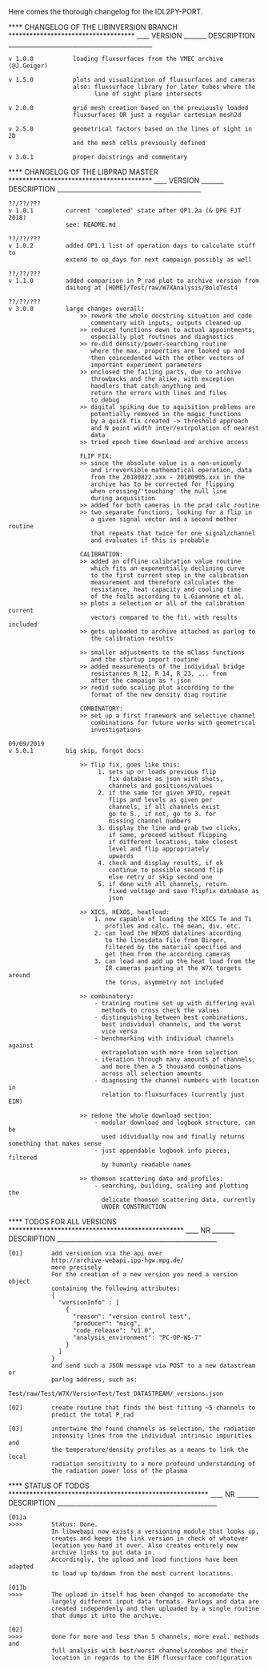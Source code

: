 Here comes the thorough changelog for the IDL2PY-PORT.


**** CHANGELOG OF THE LIBINVERSION BRANCH ************************************
____ VERSION _______ DESCRIPTION _____________________________________________

    v 1.0.0           loading fluxsurfaces from the VMEC archive (@J.Geiger)

    v 1.5.0           plots and visualization of fluxsurfaces and cameras
                      also: fluxsurface library for later tubes where the
                            line of sight plane intersects

    v 2.0.0           grid mesh creation based on the previously loaded
                      fluxsurfaces OR just a regular cartesian mesh2d

    v 2.5.0           geometrical factors based on the lines of sight in 2D
                      and the mesh cells previously defined

    v 3.0.1           proper docstrings and commentary


**** CHANGELOG OF THE LIBPRAD MASTER *****************************************
____ VERSION _______ DESCRIPTION _____________________________________________

    ??/??/???
    v 1.0.1         current 'completed' state after OP1.2a (& DPG FJT 2018)
                    see: README.md

    ??/??/???
    v 1.0.2         added OP1.1 list of operation days to calculate stuff to
                    extend to op_days for next campaign possibly as well

    ??/??/???
    v 1.1.0         added comparison in P_rad plot to archive version from
                    daihong at [HOME]/Test/raw/W7XAnalysis/BoloTest4

    ??/??/???
    v 3.0.0         large changes overall:
                        >> rework the whole docstring situation and code
                           commentary with inputs, outputs cleaned up
                        >> reduced functions down to actual appointments,
                           especially plot routines and diagnostics
                        >> re-did density/power-searching routine
                           where the max. properties are looked up and
                           then coincedented with the other vectors of
                           important experiment parameters
                        >> enclosed the failing parts, due to archive
                           throwbacks and the alike, with exception
                           handlers that catch anything and
                           return the errors with lines and files
                           to debug
                        >> digital spiking due to aquisition problems are
                           potentially removed in the magic_functions
                           by a quick fix created -> threshold approach
                           and N point width inter/extrpolation of nearest
                           data
                        >> tried epoch time download and archive access

                        FLIP FIX:
                        >> since the absolute value is a non-uniquely
                           and irreversible mathematical operation, data
                           from the 20180822.xxx - 20180905.xxx in the
                           archive has to be corrected for flipping
                           when crossing/'touching' the null line
                           during acquisition
                        >> added for both cameras in the prad calc routine
                        >> two separate functions, looking for a flip in
                           a given signal vector and a second mother routine
                           that repeats that twice for one signal/channel
                           and evaluates if this is probable

                        CALIBRATION:
                        >> added an offline calibration value routine
                           which fits an exponentially declining curve
                           to the first current step in the calibration
                           measurement and therefore calculates the
                           resistance, heat capacity and cooling time
                           of the foils according to L.Giannone et al.
                        >> plots a selection or all of the calibration current
                           vectors compared to the fit, with results included
                        >> gets uploaded to archive attached as parlog to
                           the calibration results

                        >> smaller adjustments to the mClass functions
                           and the startup import routine
                        >> added measurements of the individual bridge
                           resistances R_12, R_14, R_23, ... from
                           after the campaign as *.json
                        >> redid sudo scaling plot according to the
                           format of the new density diag routine

                        COMBINATORY:
                        >> set up a first framework and selective channel
                           combinations for future works with geometrical
                           investigations

    09/09/2019
    v 5.0.1         big skip, forgot docs:

                        >> flip fix, goes like this:
                             1. sets up or loads previous flip
                                fix database as json with shots,
                                channels and positions/values
                             2. if the same for given XPID, repeat
                                flips and levels as given per
                                channels, if all channels exist
                                go to 5., if not, go to 3. for
                                missing channel numbers
                             3. display the line and grab two clicks,
                                if same, proceed without flipping
                                if different locations, take closest
                                level and flip appropriately
                                upwards
                             4. check and display results, if ok
                                continue to possible second flip
                                else retry or skip second one
                             5. if done with all channels, return
                                fixed voltage and save flipfix database as
                                json

                        >> XICS, HEXOS, heatload:
                            1. now capable of loading the XICS Te and Ti
                               profiles and calc. the mean, div. etc.
                            2. can load the HEXOS datalines according
                               to the linesdata file from Birger,
                               filtered by the material specified and
                               get them from the according cameras
                            3. can load and add up the heat load from the
                               IR cameras pointing at the W7X targets around
                               the torus, asymmetry not included

                        >> combinatory:
                            - training routine set up with differing eval
                              methods to cross check the values
                            - distinguishing between best combinations,
                              best individual channels, and the worst
                              vice versa
                            - benchmarking with individual channels against
                              extrapolation with more from selection
                            - iteration through many amounts of channels,
                              and more then a 5 thousand combinations
                              across all selection amounts
                            - diagnosing the channel numbers with location in
                              relation to fluxsurfaces (currently just EIM)

                        >> redone the whole download section:
                            - modular download and logbook structure, can be
                              used idividually now and finally returns something that makes sense
                            - just appendable logbook info pieces, filtered
                              by humanly readable names

                        >> thomson scattering data and profiles:
                            - searching, building, scaling and plotting the
                              delicate thomson scattering data, currently
                              UNDER CONSTRUCTION


**** TODOS FOR ALL VERSIONS **************************************************
____ NR _______ DESCRIPTION __________________________________________________

    [01]        add versionion via the api over
                http://archive-webapi.ipp-hgw.mpg.de/
                more precisely
                For the creation of a new version you need a version object
                containing the following attributes:
                {
                  "versionInfo" : [
                    {
                      "reason": "version control test",
                      "producer": "micg",
                      "code_release": "v1.0",
                      "analysis_environment": "PC-OP-WS-7"
                    }
                  ]
                }
                and send such a JSON message via POST to a new datastream or
                parlog address, such as:
                Test/raw/Test/W7X/VersionTest/Test_DATASTREAM/_versions.json

    [02]        create routine that finds the best fitting ~5 channels to
                predict the total P_rad

    [03]        intertwine the found channels as selection, the radiation
                intensity lines from the individual intrinsic impurities and
                the temperature/density profiles as a means to link the local
                radiation sensitivity to a more profound understanding of
                the radiation power loss of the plasma


**** STATUS OF TODOS *********************************************************
____ NR _______ DESCRIPTION __________________________________________________

    [01]a
    >>>>        Status: Done.
                In libwebapi now exists a versioning module that looks up,
                creates and keeps the link version in check of whatever
                location you hand it over. Also creates entirely new
                archive links to put data in.
                Accordingly, the upload and load functions have been adapted
                to load up to/down from the most current locations.

    [01]b
    >>>>        The upload in itself has been changed to accomodate the
                largely different input data formats. Parlogs and data are
                created independenly and then uploaded by a single routine
                that dumps it into the archive.

    [02]
    >>>>        done for more and less than 5 channels, more eval. methods and
                full analysis with best/worst channels/combos and their
                location in regards to the EIM fluxsurface configuration
